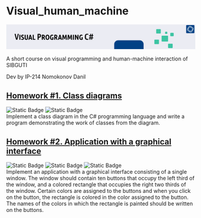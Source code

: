# Visual_human_machine
![header](misc/visual_prog.png)

A short course on visual programming and human-machine interaction of SIBGUTI

Dev by IP-214 Nomokonov Danil

## [Homework #1. Class diagrams](Homework-num-1-Class-diagrams/)
![Static Badge](https://img.shields.io/badge/C%23-2F9CD2?style=for-the-badge&logo=csharp) ![Static Badge](https://img.shields.io/badge/github-262722?style=for-the-badge&logo=github) 
<br/>Implement a class diagram in the C# programming language and write a program demonstrating the work of classes from the diagram.

## [Homework #2. Application with a graphical interface](Homework-2-AvaloniaColor/)
![Static Badge](https://img.shields.io/badge/C%23-2F9CD2?style=for-the-badge&logo=csharp) ![Static Badge](https://img.shields.io/badge/github-262722?style=for-the-badge&logo=github) ![Static Badge](https://img.shields.io/badge/AVALONIA-B321D6?style=for-the-badge&logo=framework)
<br/>Implement an application with a graphical interface consisting of a single window. The window should contain ten buttons that occupy the left third of the window, and a colored rectangle that occupies the right two thirds of the window. Certain colors are assigned to the buttons and when you click on the button, the rectangle is colored in the color assigned to the button. The names of the colors in which the rectangle is painted should be written on the buttons.
